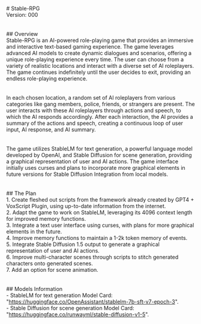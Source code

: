 <br># Stable-RPG
<br>Version: 000
<br>
<br>
<br>## Overview
<br>Stable-RPG is an AI-powered role-playing game that provides an immersive and interactive text-based gaming experience. The game leverages advanced AI models to create dynamic dialogues and scenarios, offering a unique role-playing experience every time. The user can choose from a variety of realistic locations and interact with a diverse set of AI roleplayers. The game continues indefinitely until the user decides to exit, providing an endless role-playing experience.
<br>
<br>
<br>In each chosen location, a random set of AI roleplayers from various categories like gang members, police, friends, or strangers are present. The user interacts with these AI roleplayers through actions and speech, to which the AI responds accordingly. After each interaction, the AI provides a summary of the actions and speech, creating a continuous loop of user input, AI response, and AI summary.
<br>
<br>
<br>The game utilizes StableLM for text generation, a powerful language model developed by OpenAI, and Stable Diffusion for scene generation, providing a graphical representation of user and AI actions. The game interface initially uses curses and plans to incorporate more graphical elements in future versions for Stable Diffusion Integration from local models.
<br>
<br>
<br>## The Plan
<br>1. Create fleshed out scripts from the framework already created by GPT4 + VoxScript Plugin, using up-to-date information from the internet.
<br>2. Adapt the game to work on StableLM, leveraging its 4096 context length for improved memory functions.
<br>3. Integrate a text user interface using curses, with plans for more graphical elements in the future.
<br>4. Improve memory functions to maintain a 1-2k token memory of events.
<br>5. Integrate Stable Diffusion 1.5 output to generate a graphical representation of user and AI actions.
<br>6. Improve multi-character scenes through scripts to stitch generated characters onto generated scenes.
<br>7. Add an option for scene animation.
<br>
<br>
<br>## Models Information
<br>- StableLM for text generation Model Card: "https://huggingface.co/OpenAssistant/stablelm-7b-sft-v7-epoch-3".
<br>- Stable Diffusion for scene generation Model Card: "https://huggingface.co/runwayml/stable-diffusion-v1-5".
<br>
<br>
